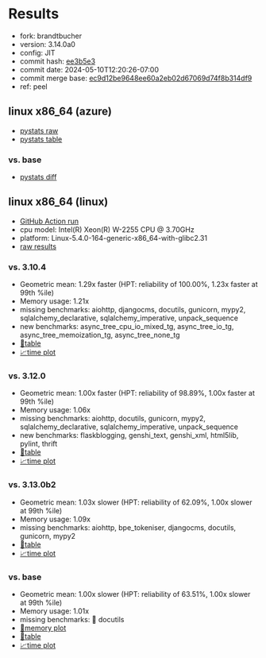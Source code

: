 # Results

- fork: brandtbucher
- version: 3.14.0a0
- config: JIT
- commit hash: [ee3b5e3](https://github.com/brandtbucher/cpython/commit/ee3b5e3)
- commit date: 2024-05-10T12:20:26-07:00
- commit merge base: [ec9d12be9648ee60a2eb02d67069d74f8b314df9](https://github.com/brandtbucher/cpython/commit/ec9d12be9648ee60a2eb02d67069d74f8b314df9)
- ref: peel

## linux x86_64 (azure)

- [pystats raw](bm-20240510-azure-x86_64-brandtbucher-peel-3.14.0a0-ee3b5e3-pystats.json)
- [pystats table](bm-20240510-azure-x86_64-brandtbucher-peel-3.14.0a0-ee3b5e3-pystats.md)

### vs. base

- [pystats diff](bm-20240510-azure-x86_64-brandtbucher-peel-3.14.0a0-ee3b5e3-pystats-vs-base.md)

## linux x86_64 (linux)

- [GitHub Action run](https://github.com/faster-cpython/benchmarking/actions/runs/9038114880)
- cpu model: Intel(R) Xeon(R) W-2255 CPU @ 3.70GHz
- platform: Linux-5.4.0-164-generic-x86_64-with-glibc2.31
- [raw results](bm-20240510-linux-x86_64-brandtbucher-peel-3.14.0a0-ee3b5e3.json)

### vs. 3.10.4

- Geometric mean: 1.29x faster (HPT: reliability of 100.00%, 1.23x faster at 99th %ile)
- Memory usage: 1.21x
- missing benchmarks: aiohttp, djangocms, docutils, gunicorn, mypy2, sqlalchemy_declarative, sqlalchemy_imperative, unpack_sequence
- new benchmarks: async_tree_cpu_io_mixed_tg, async_tree_io_tg, async_tree_memoization_tg, async_tree_none_tg
- [📄table](bm-20240510-linux-x86_64-brandtbucher-peel-3.14.0a0-ee3b5e3-vs-3.10.4.md)
- [📈time plot](bm-20240510-linux-x86_64-brandtbucher-peel-3.14.0a0-ee3b5e3-vs-3.10.4.svg)

### vs. 3.12.0

- Geometric mean: 1.00x faster (HPT: reliability of 98.89%, 1.00x faster at 99th %ile)
- Memory usage: 1.06x
- missing benchmarks: aiohttp, docutils, gunicorn, mypy2, sqlalchemy_declarative, sqlalchemy_imperative, unpack_sequence
- new benchmarks: flaskblogging, genshi_text, genshi_xml, html5lib, pylint, thrift
- [📄table](bm-20240510-linux-x86_64-brandtbucher-peel-3.14.0a0-ee3b5e3-vs-3.12.0.md)
- [📈time plot](bm-20240510-linux-x86_64-brandtbucher-peel-3.14.0a0-ee3b5e3-vs-3.12.0.svg)

### vs. 3.13.0b2

- Geometric mean: 1.03x slower (HPT: reliability of 62.09%, 1.00x slower at 99th %ile)
- Memory usage: 1.09x
- missing benchmarks: aiohttp, bpe_tokeniser, djangocms, docutils, gunicorn, mypy2
- [📄table](bm-20240510-linux-x86_64-brandtbucher-peel-3.14.0a0-ee3b5e3-vs-3.13.0b2.md)
- [📈time plot](bm-20240510-linux-x86_64-brandtbucher-peel-3.14.0a0-ee3b5e3-vs-3.13.0b2.svg)

### vs. base

- Geometric mean: 1.00x slower (HPT: reliability of 63.51%, 1.00x slower at 99th %ile)
- Memory usage: 1.01x
- missing benchmarks: 🔴 docutils
- [🧠memory plot](bm-20240510-linux-x86_64-brandtbucher-peel-3.14.0a0-ee3b5e3-vs-base-mem.svg)
- [📄table](bm-20240510-linux-x86_64-brandtbucher-peel-3.14.0a0-ee3b5e3-vs-base.md)
- [📈time plot](bm-20240510-linux-x86_64-brandtbucher-peel-3.14.0a0-ee3b5e3-vs-base.svg)

